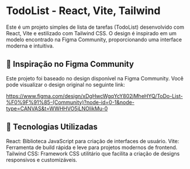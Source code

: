 # TodoList - React, Vite, Tailwind
Este é um projeto simples de lista de tarefas (TodoList) desenvolvido com React, Vite e estilizado com Tailwind CSS. O design é inspirado em um modelo encontrado na Figma Community, proporcionando uma interface moderna e intuitiva.

## 🎨 Inspiração no Figma Community
Este projeto foi baseado no design disponível na Figma Community. Você pode visualizar o design original no seguinte link:

<a>https://www.figma.com/design/xDgHwcWgqYcY802jMheHYQ/ToDo-List-%F0%9F%91%85-(Community)?node-id=0-1&node-type=CANVAS&t=WWHHVO5jLNOlikMu-0</a>

## 🚀 Tecnologias Utilizadas
React: Biblioteca JavaScript para criação de interfaces de usuário.
Vite: Ferramenta de build rápida e leve para projetos modernos de frontend.
Tailwind CSS: Framework CSS utilitário que facilita a criação de designs responsivos e customizáveis.